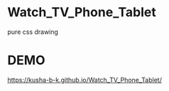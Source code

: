 # Watch_TV_Phone_Tablet
pure css drawing 

# DEMO

https://kusha-b-k.github.io/Watch_TV_Phone_Tablet/
